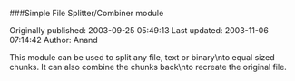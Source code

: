 ###Simple File Splitter/Combiner module

Originally published: 2003-09-25 05:49:13
Last updated: 2003-11-06 07:14:42
Author: Anand 

This module can be used to split any file, text or binary\nto equal sized chunks. It can also combine the chunks back\nto recreate the original file.